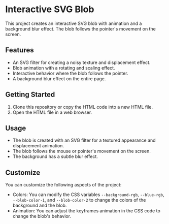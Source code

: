 # Interactive SVG Blob

This project creates an interactive SVG blob with animation and a background blur effect. The blob follows the pointer's movement on the screen.

## Features

- An SVG filter for creating a noisy texture and displacement effect.
- Blob animation with a rotating and scaling effect.
- Interactive behavior where the blob follows the pointer.
- A background blur effect on the entire page.

## Getting Started

1. Clone this repository or copy the HTML code into a new HTML file.
2. Open the HTML file in a web browser.

## Usage

- The blob is created with an SVG filter for a textured appearance and displacement animation.
- The blob follows the mouse or pointer's movement on the screen.
- The background has a subtle blur effect.

## Customize

You can customize the following aspects of the project:

- Colors: You can modify the CSS variables `--background-rgb`, `--blue-rgb`, `--blob-color-1`, and `--blob-color-2` to change the colors of the background and the blob.
- Animation: You can adjust the keyframes animation in the CSS code to change the blob's behavior.

